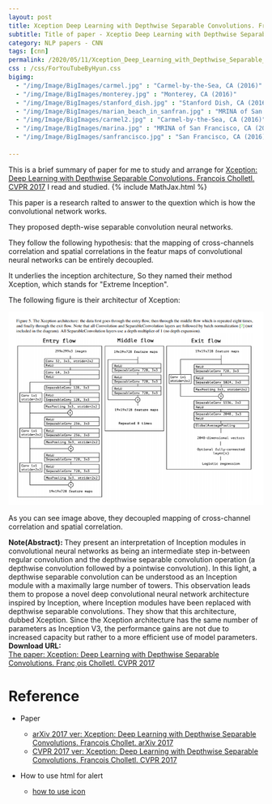```yaml
---
layout: post
title: Xception Deep Learning with Depthwise Separable Convolutions. Francois Cholletl. CVPR. 2017.
subtitle: Title of paper - Xceptio Deep Learning with Depthwise Separable Convolutions. Francois Cholletl. CVPR. 2017.
category: NLP papers - CNN
tags: [cnn]
permalink: /2020/05/11/Xception_Deep_Learning_with_Depthwise_Separable_Convolutions/
css : /css/ForYouTubeByHyun.css
bigimg: 
  - "/img/Image/BigImages/carmel.jpg" : "Carmel-by-the-Sea, CA (2016)"
  - "/img/Image/BigImages/monterey.jpg" : "Monterey, CA (2016)"
  - "/img/Image/BigImages/stanford_dish.jpg" : "Stanford Dish, CA (2016)"
  - "/img/Image/BigImages/marian_beach_in_sanfran.jpg" : "MRINA of San Francisco, CA (2016)"
  - "/img/Image/BigImages/carmel2.jpg" : "Carmel-by-the-Sea, CA (2016)"
  - "/img/Image/BigImages/marina.jpg" : "MRINA of San Francisco, CA (2016)"
  - "/img/Image/BigImages/sanfrancisco.jpg" : "San Francisco, CA (2016)"
  
---
```


This is a brief summary of paper for me to study and arrange for [Xception: Deep Learning with Depthwise Separable Convolutions. Francois Cholletl. CVPR 2017](https://ieeexplore.ieee.org/document/8099678) I read and studied. 
{% include MathJax.html %}

This paper is a research ralted to answer to the quextion which is how the convolutional network works.

They proposed depth-wise separable convolution neural networks. 

They follow the following hypothesis: that the mapping of cross-channels correlation and spatial correlations in the featur maps of convolutional neural networks can be entirely decoupled. 

It underlies the inception architecture, So they named their method Xception, which stands for "Extreme Inception".

The following figure is their architectur of Xception:

![Francois Cholletl. CVPR 2017](/img/Image/NaturalLanguageProcessing/NLPLabs/Paper_Investigation/CNN/2020-05-11-Xception_Deep_Learning_with_Depthwise_Separable_Convolutions/Xception.PNG)

As you can see image above,  they decoupled mapping of cross-channel correlation and spatial correlation.

<div class="alert alert-info" role="alert"><i class="fa fa-info-circle"></i> <b>Note(Abstract): </b>
They present an interpretation of Inception modules in convolutional neural networks as being an intermediate step in-between regular convolution and the depthwise separable convolution operation (a depthwise convolution followed by a pointwise convolution). In this light, a depthwise separable convolution can be understood as an Inception module with a maximally large number of towers. This observation leads them to propose a novel deep convolutional neural network architecture inspired by Inception, where Inception modules have been replaced with depthwise separable convolutions. They show that this architecture, dubbed Xception. Since the Xception architecture has the same number of parameters as Inception V3, the performance gains are not due to increased capacity but rather to a more efficient use of model parameters.
</div>
    
<div class="alert alert-success" role="alert"><i class="fa fa-paperclip fa-lg"></i> <b>Download URL: </b><br>
  <a href="https://ieeexplore.ieee.org/document/8099678">The paper: Xception: Deep Learning with Depthwise Separable Convolutions.  Franc¸ois Cholletl. CVPR 2017</a>
</div>

# Reference 

- Paper 
  - [arXiv 2017 ver: Xception: Deep Learning with Depthwise Separable Convolutions. Francois Chollet. arXiv 2017](https://arxiv.org/abs/1610.02357v3)
  - [CVPR 2017 ver: Xception: Deep Learning with Depthwise Separable Convolutions. Francois Cholletl. CVPR 2017](https://ieeexplore.ieee.org/document/8099678)
  
- How to use html for alert
  - [how to use icon](http://idratherbewriting.com/documentation-theme-jekyll/mydoc_icons.html)
    




























